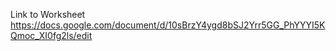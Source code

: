Link to Worksheet
https://docs.google.com/document/d/10sBrzY4ygd8bSJ2Yrr5GG_PhYYYI5KQmoc_XI0fg2ls/edit